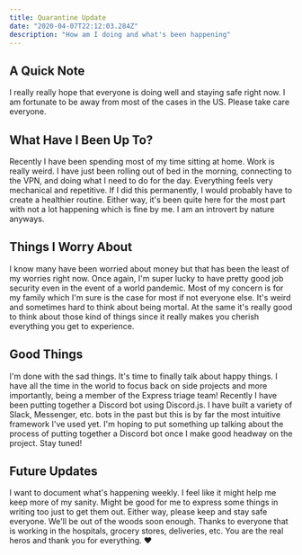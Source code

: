```yaml
---
title: Quarantine Update
date: "2020-04-07T22:12:03.284Z"
description: "How am I doing and what's been happening"
---
```


## A Quick Note 

I really really hope that everyone is doing well and staying safe right now. I am fortunate to be away from most of the cases in the US. Please take care everyone. 

## What Have I Been Up To? 

Recently I have been spending most of my time sitting at home. Work is really weird. I have just been rolling out of bed in the morning, connecting to the VPN, and doing what I need to do for the day. Everything feels very mechanical and repetitive. If I did this permanently, I would probably have to create a healthier routine. Either way, it's been quite here for the most part with not a lot happening which is fine by me. I am an introvert by nature anyways. 

## Things I Worry About 

I know many have been worried about money but that has been the least of my worries right now. Once again, I'm super lucky to have pretty good job security even in the event of a world pandemic. Most of my concern is for my family which I'm sure is the case for most if not everyone else. It's weird and sometimes hard to think about being mortal. At the same it's really good to think about those kind of things since it really makes you cherish everything you get to experience. 

## Good Things 

I'm done with the sad things. It's time to finally talk about happy things. I have all the time in the world to focus back on side projects and more importantly, being a member of the Express triage team! Recently I have been putting together a Discord bot using Discord.js. I have built a variety of Slack, Messenger, etc. bots in the past but this is by far the most intuitive framework I've used yet. I'm hoping to put something up talking about the process of putting together a Discord bot once I make good headway on the project. Stay tuned! 

## Future Updates

I want to document what's happening weekly. I feel like it might help me keep more of my sanity. Might be good for me to express some things in writing too just to get them out. Either way, please keep and stay safe everyone. We'll be out of the woods soon enough. Thanks to everyone that is working in the hospitals, grocery stores, deliveries, etc. You are the real heros and thank you for everything. ❤️ 